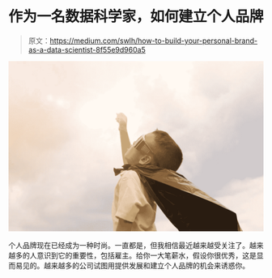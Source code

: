 # 作为一名数据科学家，如何建立个人品牌

> 原文：<https://medium.com/swlh/how-to-build-your-personal-brand-as-a-data-scientist-8f55e9d960a5>

![](img/95b2702d4f585d3cff24cd887c6eefb4.png)

个人品牌现在已经成为一种时尚。一直都是，但我相信最近越来越受关注了。越来越多的人意识到它的重要性，包括雇主。给你一大笔薪水，假设你很优秀，这是显而易见的。越来越多的公司试图用提供发展和建立个人品牌的机会来诱惑你。